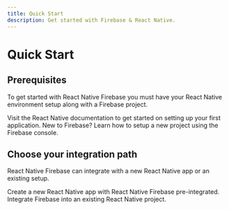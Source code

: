```yaml
---
title: Quick Start
description: Get started with Firebase & React Native.
---
```


# Quick Start

## Prerequisites

To get started with React Native Firebase you must have your React Native environment setup along with a Firebase project.

<Grid columns="2">
	<Block
		title="Getting started with React Native"
		to="https://facebook.github.io/react-native/docs/getting-started"
		icon="code"
		color="#61dafb"
	>
		Visit the React Native documentation to get started on setting up your first application.
  	</Block>
	<Block
		title="Creating a Firebase Project"
		to="/quick-start/create-firebase-project"
		icon="forward"
		color="#FBC02D"
	>
		New to Firebase? Learn how to setup a new project using the Firebase console.
  	</Block>
</Grid>

## Choose your integration path

React Native Firebase can integrate with a new React Native app or an existing setup.

<Grid columns="2">
	<Block
		title="New Project"
		to="/quick-start/new-project"
		icon="fiber_new"
		color="#4CAF50"
	>
		Create a new React Native app with React Native Firebase pre-integrated.
  	</Block>
	<Block
		title="Existing Projects"
		to="/quick-start/existing-project"
		icon="forward"
		color="##2196f3"
	>
		Integrate Firebase into an existing React Native project.
  	</Block>
</Grid>
